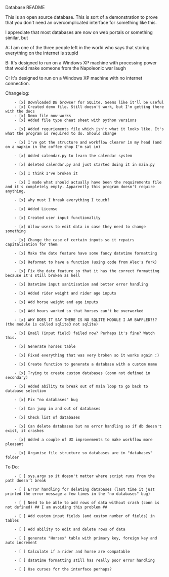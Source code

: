 
Database README

This is an open source database. This is sort of a demonstration to prove that you don't need an overcomplicated interface for something like this.

I appreciate that most databases are now on web portals or something similar, but 

A: I am one of the three people left in the world who says that storing everything on the internet is stupid

B: It's designed to run on a Windows XP machine with processing power that would make someone from the Napoleonic war laugh

C: It's designed to run on a Windows XP machine with no internet connection.

Changelog:

        - [x] Downloaded DB browser for SQLite. Seems like it'll be useful
        - [x] Created demo file. Still doesn't work, but I'm getting there with the docs
        - [x] Demo file now works
        - [x] Added file type cheat sheet with python versions
        
        - [x] Added requriements file which isn't what it looks like. It's what the program is required to do. Should change
        
        - [x] I've got the structure and workflow clearer in my head (and on a napkin in the coffee shop I'm sat in)
        
        - [x] Added calendar.py to learn the calendar system
        
        - [x] deleted calendar.py and just started doing it in main.py
        
        - [x] I think I've broken it

        - [x] I made what should actually have been the requirements file and it's completely empty. Apparently this program doesn't require anything.

        - [x] why must I break everything I touch?

        - [x] Added License
        
        - [x] Created user input functionality

        - [x] Allow users to edit data in case they need to change something
        
        - [x] Change the case of certain inputs so it repairs capitalisation for them
        
        - [x] Make the date feature have some fancy datetime formatting

        - [x] Reformat to have a function (using code from Alex's fork)

        - [x] Fix the date feature so that it has the correct formatting because it's still broken as hell
        
        - [x] Datetime input sanitisation and better error handling

        - [x] Added rider weight and rider age inputs

        - [x] Add horse weight and age inputs

        - [x] Add hours worked so that horses can't be overworked
        
        - [x] WHY DOES IT SAY THERE IS NO SQLITE MODULE I AM BAFFLED?!? (the module is called sqlite3 not sqlite)

        - [x] Email (input field) failed now? Perhaps it's fine? Watch this.
        
        - [x] Generate horses table

        - [x] Fixed everything that was very broken so it works again :)

        - [x] Create function to generate a database with a custom name

        - [x] Trying to create custom databases (conn not defined in secondary)

        - [x] Added ability to break out of main loop to go back to database selection

        - [x] Fix "no databases" bug

        - [x] Can jump in and out of databases

        - [x] Check list of databases

        - [x] Can delete databases but no error handling so if db doesn't exist, it crashes

        - [x] Added a couple of UX improvements to make workflow more pleasant

        - [x] Organise file structure so databases are in "databases" folder

To Do:

        - [ ] sys.argv so it doesn't matter where script runs from the path doesn't break        

        - [ ] Error handling for deleting databases (last time it just printed the error message a few times in the "no databases" bug)

        - [ ] Need to be able to add rows of data without crash (conn is not defined) ## I am avoiding this problem ##

        - [ ] Add custom input fields (and custom number of fields) in tables

        - [ ] Add ability to edit and delete rows of data

        - [ ] generate "Horses" table with primary key, foreign key and auto increment

        - [ ] Calculate if a rider and horse are compatable

        - [ ] datatime formatting still has really poor error handling

        - [ ] Use curses for the interface perhaps?
